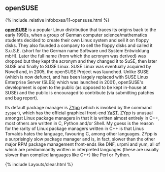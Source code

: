 ## openSUSE
{% include_relative infoboxes/11-opensuse.html %}

[**openSUSE**](https://www.opensuse.org/) is a popular Linux distribution that traces its origins back to the early 1990s, when a group of German computer science/mathematics students decided to create their own Linux system and sell it on floppy disks. They also founded a company to sell the floppy disks and called it S.u.S.E. (short for the German name Software und System Entwicklung mbH). Later the full name (from which the acronym was derived) was dropped but they kept the acronym and they changed it to SuSE, then later SUSE and finally to SUSE Linux. SUSE Linux was eventually acquired by Novell and, in 2005, the openSUSE Project was launched. Unlike SUSE (which is now defunct, and has been largely replaced with SUSE Linux Enterprise Server (SLES) which was launched in 2001), openSUSE's development is open to the public (as opposed to be kept in-house at SUSE) and the public is encouraged to contribute (via submitting patches and bug report).

Its default package manager is [ZYpp](https://en.opensuse.org/Portal:Libzypp) (which is invoked by the command `zypper`), which has the official graphical front-end [YaST](https://en.opensuse.org/Portal:YaST). ZYpp is unusual amongst Linux package managers in that it is written almost entirely in C++, most others are written in C, Python and/or Shell. My guess is the reason for the rarity of Linux package managers written in C++ is that Linus Torvalds hates the language, favouring C, among other languages. ZYpp is a surprisingly slow package manager and is, in fact, slower than the other major RPM package management front-ends like DNF, urpmi and yum, all of which are predominantly written in interpreted languages (these are usually slower than compiled languages like C++) like Perl or Python.

{% include Layouts/clear.html %}
